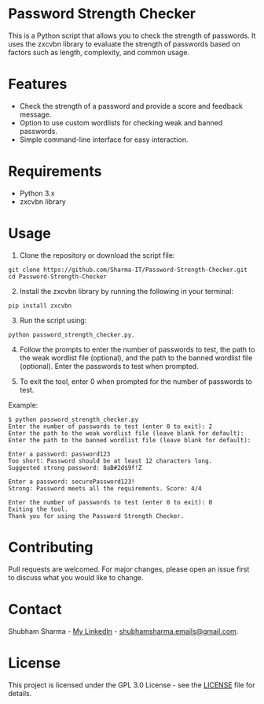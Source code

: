 # Password Strength Checker

This is a Python script that allows you to check the strength of passwords. It uses the zxcvbn library to evaluate the strength of passwords based on factors such as length, complexity, and common usage.

# Features

* Check the strength of a password and provide a score and feedback message.
* Option to use custom wordlists for checking weak and banned passwords.
* Simple command-line interface for easy interaction.

# Requirements

* Python 3.x
* zxcvbn library

# Usage

1. Clone the repository or download the script file:
```
git clone https://github.com/Sharma-IT/Password-Strength-Checker.git
cd Password-Strength-Checker
```

2. Install the zxcvbn library by running the following in your terminal:
```
pip install zxcvbn
```

3. Run the script using:
```
python password_strength_checker.py.
```

4. Follow the prompts to enter the number of passwords to test, the path to the weak wordlist file (optional), and the path to the banned wordlist file (optional).
Enter the passwords to test when prompted.

5. To exit the tool, enter 0 when prompted for the number of passwords to test.

Example:
```
$ python password_strength_checker.py
Enter the number of passwords to test (enter 0 to exit): 2
Enter the path to the weak wordlist file (leave blank for default):  
Enter the path to the banned wordlist file (leave blank for default):

Enter a password: password123
Too short: Password should be at least 12 characters long.
Suggested strong password: 8aB#2d$9f!Z

Enter a password: securePassword123!
Strong: Password meets all the requirements. Score: 4/4

Enter the number of passwords to test (enter 0 to exit): 0
Exiting the tool.
Thank you for using the Password Strength Checker.
```

# Contributing

Pull requests are welcomed. For major changes, please open an issue first to discuss what you would like to change.

# Contact

Shubham Sharma - [My LinkedIn](https://www.linkedin.com/in/sharma-it/) - shubhamsharma.emails@gmail.com.

# License

This project is licensed under the GPL 3.0 License - see the [LICENSE](LICENCE) file for details.
